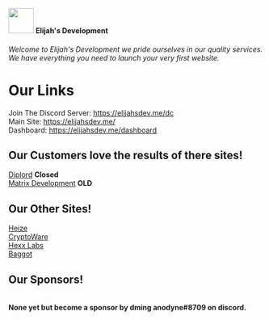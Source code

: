 <img src="https://elijahsdev.me/logo.png" width="50" width="50"> <b>Elijah's Development</b>

###### Welcome to Elijah's Development we pride ourselves in our quality services. We have everything you need to launch your very first website. ######


# Our Links
Join The Discord Server: https://elijahsdev.me/dc
<br>
Main Site: https://elijahsdev.me/
<br>
Dashboard: https://elijahsdev.me/dashboard



## Our Customers love the results of there sites!
<a href="https://diplord.xyz">Diplord</a> <b>Closed</b>
<br>
<a href="https://matrixdev.xyz">Matrix Development</a> <b>OLD</b>

## Our Other Sites!
<a href="https://heize.xyz">Heize</a>
<br>
<a href="https://cryptoware.info">CryptoWare</a>
<br>
<a href="https://hexxlabs.xyz">Hexx Labs</a>
<br>
<a href="https://play.baggot.xyz">Baggot</a>

## Our Sponsors!
<br>
<b>None yet but become a sponsor by dming anodyne#8709 on discord.</b>
